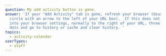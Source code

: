 ```yaml
---
question: My add activity button is gone.
answer: 'If your "Add Activity" tab is gone, refresh your browser (Usually a
  circle with an arrow to the left of your URL box).  If this does not work, go
  into your browser settings, normally to the right of your URL, three lines or
  dots and go to history or cache and clear history. '
topics:
  - activity-calendar
userTypes:
  - staff
---
```

